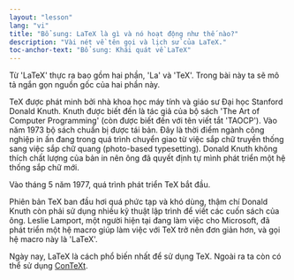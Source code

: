 ```yaml
---
layout: "lesson"
lang: "vi"
title: "Bổ sung: LaTeX là gì và nó hoạt động như thế nào?"
description: "Vài nét về tên gọi và lịch sử của LaTeX."
toc-anchor-text: "Bổ sung: Khái quát về LaTeX"
---
```


Từ 'LaTeX' thực ra bao gồm hai phần, 'La' và 'TeX'. Trong bài này ta sẽ mô tả
ngắn gọn nguồn gốc của hai phần này.

TeX được phát minh bởi nhà khoa học máy tính và giáo sư Đại học Stanford
Donald Knuth. Knuth được biết đến là tác giả của bộ sách 'The Art of Computer
Programming' (còn được biết đến với tên viết tắt 'TAOCP'). Vào năm 1973 bộ sách
chuẩn bị được tái bản. Đây là thời điểm ngành công nghiệp in ấn đang trong quá
trình chuyển giao từ việc sắp chữ truyền thống sang việc sắp chữ quang
(photo-based typesetting). Donald Knuth không thích chất lượng của bản in nên
ông đã quyết định tự mình phát triển một hệ thống sắp chữ mới.

Vào tháng 5 năm 1977, quá trình phát triển TeX bắt đầu.

Phiên bản TeX ban đầu hơi quá phức tạp và khó dùng, thậm chí Donald Knuth còn
phải sử dụng nhiều kỹ thuật lập trình để viết các cuốn sách của ông. Leslie
Lamport, một người hiện tại đang làm việc cho Microsoft, đã phát triển một hệ
macro giúp làm việc với TeX trở nên đơn giản hơn, và gọi hệ macro này là 
'LaTeX'.

Ngày nay, LaTeX là cách phổ biến nhất để sử dụng TeX. Ngoài ra ta còn có thể sử
dụng [ConTeXt](https://www.contextgarden.net/).

